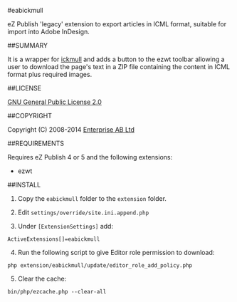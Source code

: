 #eabickmull

eZ Publish 'legacy' extension to export articles in ICML format, suitable for import into Adobe InDesign.

##SUMMARY

It is a wrapper for [ickmull](https://code.google.com/p/ickmull) and adds a button to the ezwt
toolbar allowing a user to download the page's text in a ZIP file containing the content in
ICML format plus required images.

##LICENSE

[GNU General Public License 2.0](http://www.gnu.org/licenses/gpl-2.0.html)

##COPYRIGHT

Copyright (C) 2008-2014 [Enterprise AB Ltd](http://eab.uk)

##REQUIREMENTS

Requires eZ Publish 4 or 5 and the following extensions:

* ezwt

##INSTALL

1. Copy the `eabickmull` folder to the `extension` folder.

2. Edit `settings/override/site.ini.append.php`

3. Under `[ExtensionSettings]` add:
```
ActiveExtensions[]=eabickmull
```

4. Run the following script to give Editor role permission to download:
```
php extension/eabickmull/update/editor_role_add_policy.php
```

5. Clear the cache:
```
bin/php/ezcache.php --clear-all
```
